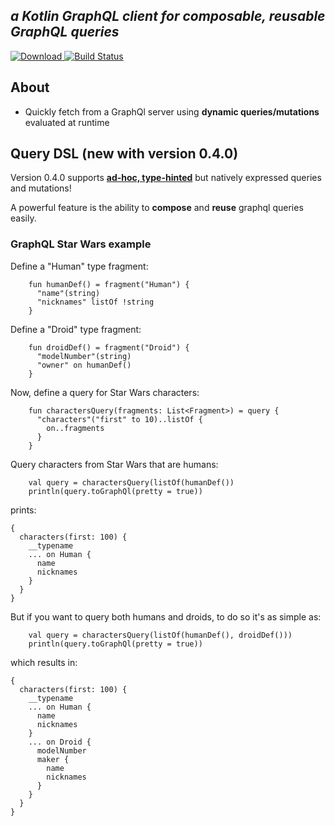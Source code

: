 ***a Kotlin GraphQL client for composable, reusable GraphQL queries***
-----------------------------

[ ![Download](https://api.bintray.com/packages/prestongarno/kotlinq/kotlinq-core/images/download.svg) ](https://bintray.com/com/prestongarno/kotlinq/kotlinq-core/_latestVersion)
[![Build Status](https://travis-ci.org/prestongarno/kotlinq.svg?branch=master)](https://travis-ci.org/prestongarno/kotlinq)


## About

* Quickly fetch from a GraphQl server using **dynamic queries/mutations** evaluated at runtime

## Query DSL (new with version 0.4.0)

Version 0.4.0 supports [**ad-hoc, type-hinted**](https://github.com/prestongarno/kotlinq/blob/query-dsl/query-dsl/src/main/kotlin/org/kotlinq/dsl/extensions/FreePropertyExtensionScope.kt) but natively expressed queries and mutations!


A powerful feature is the ability to **compose** and **reuse** graphql queries easily.

### GraphQL Star Wars example

Define a "Human" type fragment:

```
    fun humanDef() = fragment("Human") {
      "name"(string)
      "nicknames" listOf !string
    }
```

Define a "Droid" type fragment:

```
    fun droidDef() = fragment("Droid") {
      "modelNumber"(string)
      "owner" on humanDef()
    }
```

Now, define a query for Star Wars characters:

```
    fun charactersQuery(fragments: List<Fragment>) = query {
      "characters"("first" to 10)..listOf {
        on..fragments
      }
    }
```

Query characters from Star Wars that are humans:

```
    val query = charactersQuery(listOf(humanDef())
    println(query.toGraphQl(pretty = true))
```

prints: 

```
{
  characters(first: 100) {
    __typename
    ... on Human {
      name
      nicknames
    }
  }
}
```

But if you want to query both humans and droids, to do so it's as simple as:

```
    val query = charactersQuery(listOf(humanDef(), droidDef()))
    println(query.toGraphQl(pretty = true))
```


which results in:

```
{
  characters(first: 100) {
    __typename
    ... on Human {
      name
      nicknames
    }
    ... on Droid {
      modelNumber
      maker {
        name
        nicknames
      }
    }
  }
}
```
